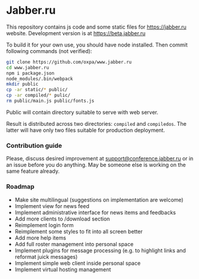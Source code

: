 # Jabber.ru

This repository contains js code and some static files for https://jabber.ru website. Development version is at https://beta.jabber.ru

To build it for your own use, you should have node installed.
Then commit following commands (not verified):

```bash
git clone https://github.com/oxpa/www.jabber.ru 
cd www.jabber.ru
npm i package.json
node_modules/.bin/webpack
mkdir public
cp -ar static/* public/
cp -ar compiled/* pulic/
rm public/main.js public/fonts.js 
```
Public will contain directory suitable to serve with web server.

Result is distributed across two directories: `compiled` and `compiledos`. 
The latter will have only two files suitable for production deployment.

### Contribution guide
Please, discuss desired improvement at [support@conference.jabber.ru](xmpp://support@conference.jabber.ru) or in an issue before you do anything. May be someone else is working on the same feature already.

### Roadmap
* Make site multilingual (suggestions on implementation are welcome)
* Implement view for news feed
* Implement administrative interface for news items and feedbacks
* Add more clients to /download section
* Reimplement login form
* Reimplement some styles to fit into all screen better
* Add more help items
* Add full roster management into personal space
* Implement plugins for message processing (e.g. to highlight links and reformat juick messages)
* Implement simple web client inside personal space
* Implement virtual hosting management

